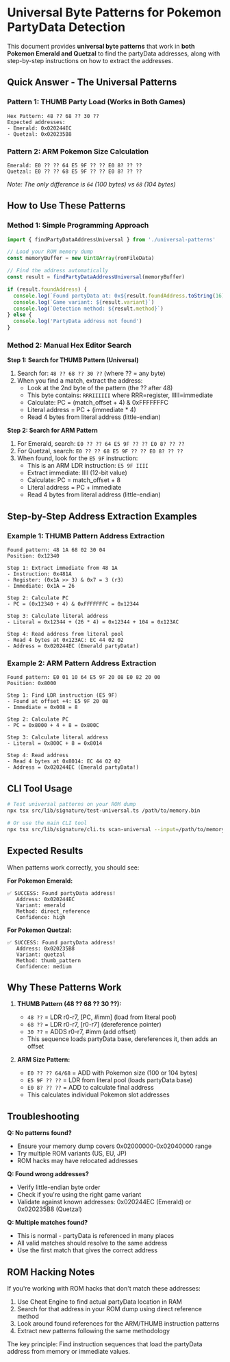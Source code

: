 # Universal Byte Patterns for Pokemon PartyData Detection

This document provides **universal byte patterns** that work in **both Pokemon Emerald and Quetzal** to find the partyData addresses, along with step-by-step instructions on how to extract the addresses.

## Quick Answer - The Universal Patterns

### Pattern 1: THUMB Party Load (Works in Both Games)
```
Hex Pattern: 48 ?? 68 ?? 30 ??
Expected addresses: 
- Emerald: 0x020244EC
- Quetzal: 0x020235B8
```

### Pattern 2: ARM Pokemon Size Calculation
```
Emerald: E0 ?? ?? 64 E5 9F ?? ?? E0 8? ?? ??
Quetzal: E0 ?? ?? 68 E5 9F ?? ?? E0 8? ?? ??
```
*Note: The only difference is `64` (100 bytes) vs `68` (104 bytes)*

## How to Use These Patterns

### Method 1: Simple Programming Approach

```typescript
import { findPartyDataAddressUniversal } from './universal-patterns'

// Load your ROM memory dump
const memoryBuffer = new Uint8Array(romFileData)

// Find the address automatically
const result = findPartyDataAddressUniversal(memoryBuffer)

if (result.foundAddress) {
  console.log(`Found partyData at: 0x${result.foundAddress.toString(16)}`)
  console.log(`Game variant: ${result.variant}`)
  console.log(`Detection method: ${result.method}`)
} else {
  console.log('PartyData address not found')
}
```

### Method 2: Manual Hex Editor Search

**Step 1: Search for THUMB Pattern (Universal)**
1. Search for: `48 ?? 68 ?? 30 ??` (where ?? = any byte)
2. When you find a match, extract the address:
   - Look at the 2nd byte of the pattern (the ?? after 48)
   - This byte contains: `RRRIIIIII` where RRR=register, IIIII=immediate
   - Calculate: PC = (match_offset + 4) & 0xFFFFFFFC
   - Literal address = PC + (immediate * 4)
   - Read 4 bytes from literal address (little-endian)

**Step 2: Search for ARM Pattern**
1. For Emerald, search: `E0 ?? ?? 64 E5 9F ?? ?? E0 8? ?? ??`
2. For Quetzal, search: `E0 ?? ?? 68 E5 9F ?? ?? E0 8? ?? ??`
3. When found, look for the `E5 9F` instruction:
   - This is an ARM LDR instruction: `E5 9F IIII`
   - Extract immediate: IIII (12-bit value)
   - Calculate: PC = match_offset + 8
   - Literal address = PC + immediate
   - Read 4 bytes from literal address (little-endian)

## Step-by-Step Address Extraction Examples

### Example 1: THUMB Pattern Address Extraction

```
Found pattern: 48 1A 68 02 30 04
Position: 0x12340

Step 1: Extract immediate from 48 1A
- Instruction: 0x481A
- Register: (0x1A >> 3) & 0x7 = 3 (r3)  
- Immediate: 0x1A = 26

Step 2: Calculate PC
- PC = (0x12340 + 4) & 0xFFFFFFFC = 0x12344

Step 3: Calculate literal address  
- Literal = 0x12344 + (26 * 4) = 0x12344 + 104 = 0x123AC

Step 4: Read address from literal pool
- Read 4 bytes at 0x123AC: EC 44 02 02
- Address = 0x020244EC (Emerald partyData!)
```

### Example 2: ARM Pattern Address Extraction

```
Found pattern: E0 01 10 64 E5 9F 20 08 E0 82 20 00
Position: 0x8000

Step 1: Find LDR instruction (E5 9F)
- Found at offset +4: E5 9F 20 08
- Immediate = 0x008 = 8

Step 2: Calculate PC  
- PC = 0x8000 + 4 + 8 = 0x800C

Step 3: Calculate literal address
- Literal = 0x800C + 8 = 0x8014

Step 4: Read address
- Read 4 bytes at 0x8014: EC 44 02 02  
- Address = 0x020244EC (Emerald partyData!)
```

## CLI Tool Usage

```bash
# Test universal patterns on your ROM dump
npx tsx src/lib/signature/test-universal.ts /path/to/memory.bin

# Or use the main CLI tool
npx tsx src/lib/signature/cli.ts scan-universal --input=/path/to/memory.bin
```

## Expected Results

When patterns work correctly, you should see:

**For Pokemon Emerald:**
```
✅ SUCCESS: Found partyData address!
   Address: 0x020244EC
   Variant: emerald
   Method: direct_reference
   Confidence: high
```

**For Pokemon Quetzal:**
```
✅ SUCCESS: Found partyData address!
   Address: 0x020235B8  
   Variant: quetzal
   Method: thumb_pattern
   Confidence: medium
```

## Why These Patterns Work

1. **THUMB Pattern (48 ?? 68 ?? 30 ??):** 
   - `48 ??` = LDR r0-r7, [PC, #imm] (load from literal pool)
   - `68 ??` = LDR r0-r7, [r0-r7] (dereference pointer)
   - `30 ??` = ADDS r0-r7, #imm (add offset)
   - This sequence loads partyData base, dereferences it, then adds an offset

2. **ARM Size Pattern:**
   - `E0 ?? ?? 64/68` = ADD with Pokemon size (100 or 104 bytes)
   - `E5 9F ?? ??` = LDR from literal pool (loads partyData base)
   - `E0 8? ?? ??` = ADD to calculate final address
   - This calculates individual Pokemon slot addresses

## Troubleshooting

**Q: No patterns found?**
- Ensure your memory dump covers 0x02000000-0x02040000 range
- Try multiple ROM variants (US, EU, JP)
- ROM hacks may have relocated addresses

**Q: Found wrong addresses?**
- Verify little-endian byte order
- Check if you're using the right game variant
- Validate against known addresses: 0x020244EC (Emerald) or 0x020235B8 (Quetzal)

**Q: Multiple matches found?**
- This is normal - partyData is referenced in many places
- All valid matches should resolve to the same address
- Use the first match that gives the correct address

## ROM Hacking Notes

If you're working with ROM hacks that don't match these addresses:

1. Use Cheat Engine to find actual partyData location in RAM
2. Search for that address in your ROM dump using direct reference method
3. Look around found references for the ARM/THUMB instruction patterns
4. Extract new patterns following the same methodology

The key principle: Find instruction sequences that load the partyData address from memory or immediate values.